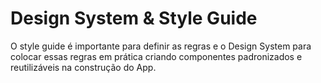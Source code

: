 # Design System & Style Guide
O style guide é importante para definir as regras e o Design System para colocar essas regras em prática criando componentes padronizados e reutilizáveis na construção do App.